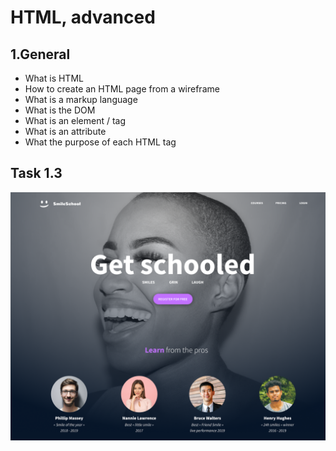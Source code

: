 # HTML, advanced


## 1.General

* What is HTML
* How to create an HTML page from a wireframe
* What is a markup language
* What is the DOM
* What is an element / tag
* What is an attribute
* What the purpose of each HTML tag


## Task 1.3

![This is an alt text.](https://github.com/RasimAghayev/holbertonschool-web-development/blob/master/html_advanced/assets/images/project_header.png "This is a sample image.")